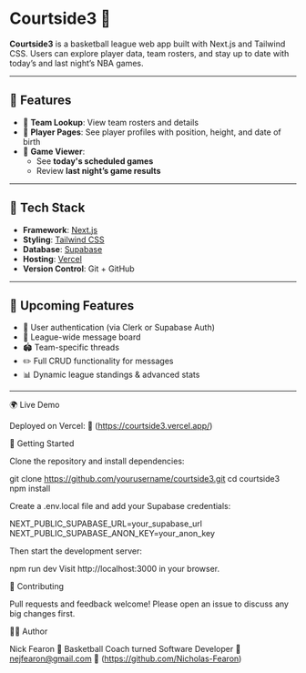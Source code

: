 # Courtside3 🏀

**Courtside3** is a basketball league web app built with Next.js and Tailwind CSS. Users can explore player data, team rosters, and stay up to date with today’s and last night’s NBA games.

---

## 🎯 Features

- 🔎 **Team Lookup**: View team rosters and details
- 👤 **Player Pages**: See player profiles with position, height, and date of birth
- 📅 **Game Viewer**:
  - See **today's scheduled games**
  - Review **last night’s game results**

---

## 🧱 Tech Stack

- **Framework**: [Next.js](https://nextjs.org/)
- **Styling**: [Tailwind CSS](https://tailwindcss.com/)
- **Database**: [Supabase](https://supabase.io/)
- **Hosting**: [Vercel](https://vercel.com/)
- **Version Control**: Git + GitHub

---

## 🚧 Upcoming Features

- 🔐 User authentication (via Clerk or Supabase Auth)
- 💬 League-wide message board
- 🏟 Team-specific threads
- ✏️ Full CRUD functionality for messages
- 📊 Dynamic league standings & advanced stats

---

🌍 Live Demo

Deployed on Vercel:
🔗 (https://courtside3.vercel.app/)

🚀 Getting Started

Clone the repository and install dependencies:

git clone https://github.com/yourusername/courtside3.git
cd courtside3
npm install

Create a .env.local file and add your Supabase credentials:

NEXT_PUBLIC_SUPABASE_URL=your_supabase_url
NEXT_PUBLIC_SUPABASE_ANON_KEY=your_anon_key

Then start the development server:

npm run dev
Visit http://localhost:3000 in your browser.

🤝 Contributing

Pull requests and feedback welcome! Please open an issue to discuss any big changes first.

👨‍💻 Author

Nick Fearon
🏀 Basketball Coach turned Software Developer
📧 nejfearon@gmail.com
🔗 (https://github.com/Nicholas-Fearon)
